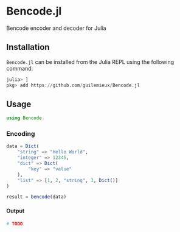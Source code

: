 # Bencode.jl
Bencode encoder and decoder for Julia

## Installation
`Bencode.jl` can be installed from the Julia REPL using the following command:

```julia
julia> ]
pkg> add https://github.com/guilemieux/Bencode.jl
```

## Usage

```julia
using Bencode
```

### Encoding

```julia
data = Dict(
    "string" => "Hello World",
    "integer" => 12345,
    "dict" => Dict(
        "key" => "value"
    ),
    "list" => [1, 2, "string", 3, Dict()]
)

result = bencode(data)
```

#### Output

```julia
# TODO
```